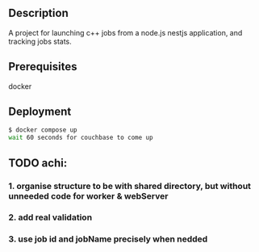 

## Description

A project for launching c++ jobs from a node.js nestjs application, and tracking jobs stats.

## Prerequisites

docker

## Deployment

```bash
$ docker compose up
wait 60 seconds for couchbase to come up
```

## TODO achi:
### 1. organise structure to be with shared directory, but without unneeded code for worker & webServer
### 2. add real validation
### 3. use job id and jobName precisely when nedded